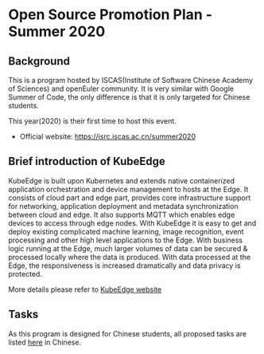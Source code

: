 # Open Source Promotion Plan - Summer 2020

## Background

This is a program hosted by ISCAS(Institute of Software Chinese Academy of Sciences) and openEuler community. It is very similar with Google Summer of Code, the only difference is that it is only targeted for Chinese students.

This year(2020) is their first time to host this event.

- Official website: https://isrc.iscas.ac.cn/summer2020

## Brief introduction of KubeEdge

KubeEdge is built upon Kubernetes and extends native containerized application orchestration and device management to hosts at the Edge. It consists of cloud part and edge part, provides core infrastructure support for networking, application deployment and metadata synchronization between cloud and edge. It also supports MQTT which enables edge devices to access through edge nodes.
With KubeEdge it is easy to get and deploy existing complicated machine learning, image recognition, event processing and other high level applications to the Edge. With business logic running at the Edge, much larger volumes of data can be secured & processed locally where the data is produced. With data processed at the Edge, the responsiveness is increased dramatically and data privacy is protected.

More details please refer to [KubeEdge website](https://kubeedge.io/)

## Tasks

As this program is designed for Chinese students, all proposed tasks are listed [here](./summer2020-cn.md#任务列表) in Chinese.

